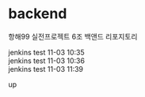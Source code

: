 # backend
항해99 실전프로젝트 6조 백앤드 리포지토리

jenkins test 11-03 10:35  
jenkins test 11-03 10:36  
jenkins test 11-03 11:39  

up